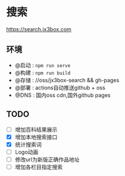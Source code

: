 # 搜索 
https://search.jx3box.com  


## 环境
+ @启动 : `npm run serve`  
+ @构建 : `npm run build`    
+ @存储 : //oss/jx3box-search && gh-pages  
+ @部署 : actions自动推送github + oss
+ @DNS : 国内oss cdn,国外github pages


## TODO
- [ ] 增加百科结果展示
- [x] 增加本地搜索接口
- [x] 统计搜索词
- [ ] Logo动画
- [ ] 修改url为新版正确作品地址
- [ ] 增加各栏目指定搜索